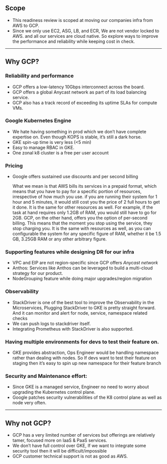 ## Scope
- This readiness review is scoped at moving our companies infra from AWS to GCP.
- Since we only use EC2, ASG, LB, and ECR, We are not vendor locked to AWS. and all our services are cloud native. So explore ways to improve the performance and reliability while keeping cost in check. 
---
## Why GCP?
### Reliability and performance
- GCP offers a low-latency 10Gbps interconnect across the board.
- GCP offers a global Anycast network as part of its load balancing service.
- GCP also has a track record of exceeding its uptime SLAs for compute VMs.
### Google Kubernetes Engine
- We hate having something in prod which we don’t have complete expertise on. Even though KOPS is stable, it’s still a dark horse. 
- GKE spin-up time is very less (<5 min)
- Easy to manage RBAC in GKE.
- One zonal k8 cluster is a free per user account 
### Pricing
- Google offers sustained use discounts and per second billing
     <p style='text-align: left;'>What we mean is that AWS bills its services in a prepaid format, which means that you have to pay for a specific portion of resources, irrespective of how much you use. if you are running their system for 1 hour and 5 minutes, it would still cost you the price of 2 full hours to get it done. It is the same for other resources as well. For example, if the task at hand requires only 1.2GB of RAM, you would still have to go for 2GB.
     GCP, on the other hand, offers you the option of per-second billing. This means that the moment you stop using the service, they stop charging you. It is the same with resources as well, as you can configurable the system for any specific figure of RAM, whether it be 1.5 GB, 3.25GB RAM or any other arbitrary figure. </p>
### Supporting features while designing DR for our infra
- VPC and EIP are not region-specific since GCP offers _Anycast network_
- Anthos: Services like Anthos can be leveraged to build a multi-cloud strategy for our product.
- NodeGrouping feature while doing major upgrades/region migration
### Observability
- StackDriver is one of the best tool to improve the Observability in the Microservices, Plugging StackDriver to GKE is pretty straight forward. And it can monitor and alert for node, service, namespace related checks
- We can push logs to stackdriver itself.
- Integrating Prometheus with StackDriver is also supported.
### Having multiple environments for devs to test their feature on.
- GKE provides abstraction, Ops Engineer would be handling namespace rather than dealing with nodes. So If devs want to test their feature on staging then it’s easy to spin up new namespace for their feature branch
### Security and Maintenance effort:
- Since GKE is a managed service, Engineer no need to worry about upgrading the Kubernetes control plane.
- Google patches security vulnerabilities of the K8 control plane as well as node very often.
---
## Why not GCP?
- GCP has a very limited number of services but offerings are relatively tamer, focused more on IaaS & PaaS services.
- We don’t have full control over GKE, If we want to integrate some security tool then it will be difficult/impossible
- GCP customer technical support is not as good as AWS. 